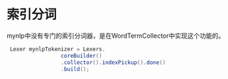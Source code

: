 # 索引分词
mynlp中没有专门的索引分词器，是在WordTermCollector中实现这个功能的。

```java
 Lexer mynlpTokenizer = Lexers.
                 coreBuilder()
                 .collector().indexPickup().done()
                 .build();
```
